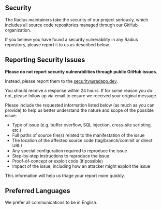 ## Security

The Radius maintainers take the security of our project seriously, which includes all source code repositories managed through our GitHub organization.

If you believe you have found a security vulnerability in any Radius repository, please report it to us as described below.

## Reporting Security Issues

**Please do not report security vulnerabilities through public GitHub issues.**

Instead, please report them to the [security@radapp.dev](mailto:security@radapp.dev).

You should receive a response within 24 hours. If for some reason you do not, please follow up via email to ensure we received your original message.

Please include the requested information listed below (as much as you can provide) to help us better understand the nature and scope of the possible issue:

  * Type of issue (e.g. buffer overflow, SQL injection, cross-site scripting, etc.)
  * Full paths of source file(s) related to the manifestation of the issue
  * The location of the affected source code (tag/branch/commit or direct URL)
  * Any special configuration required to reproduce the issue
  * Step-by-step instructions to reproduce the issue
  * Proof-of-concept or exploit code (if possible)
  * Impact of the issue, including how an attacker might exploit the issue

This information will help us triage your report more quickly.

## Preferred Languages

We prefer all communications to be in English.
